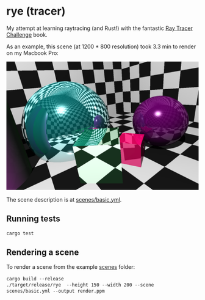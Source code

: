 # rye (tracer)

My attempt at learning raytracing (and Rust!) with the fantastic [Ray Tracer Challenge](http://raytracerchallenge.com) book.

As an example, this scene (at 1200 * 800 resolution) took 3.3 min to render on my Macbook Pro:

![Example](scenes/basic.png?raw=true "Example scene")

The scene description is at [scenes/basic.yml](scenes/basic.yml).

## Running tests

```
cargo test
```

## Rendering a scene

To render a scene from the example [scenes](scenes) folder:

```
cargo build --release
./target/release/rye  --height 150 --width 200 --scene scenes/basic.yml --output render.ppm

```
